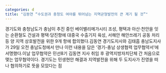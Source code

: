```yaml
---
categories: d
title: "김동연 “수도권과 충청도 여야를 뛰어넘는 지역균형발전의 큰 계기 될 것”"
---
```

경기도와 충청남도가 충남이 추진 중인 베이밸리메가시티 조성, 평택과 아산·천안을 잇는 순환철도 건설과 평택·당진항에 대중국 수출기지 육성, 서해안 해안쓰레기 공동 처리 등 양 지역 상호발전을 위한 9개 항에 합의했다.김동연 경기도지사와 김태흠 충남도지사가 29일 오전 충남도청에서 만나 이런 내용을 담은 ‘경기-충남 상생협력 업무협약서’에 서명했다.이날 업무협약은 민선8기 김동연 지사 취임 후 광역지방자치단체 간 처음으로 맺는 업무협약이다. 경기도는 민생현안 해결과 지역발전을 위해 두 도지사가 진영을 떠나 협의하기로 뜻을 모았다는 점